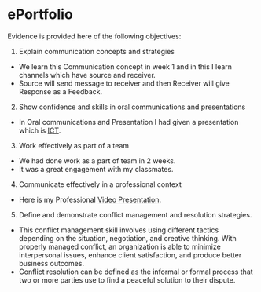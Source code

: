 # ePortfolio
Evidence is provided here of the following objectives:
1. Explain communication concepts and strategies
- We learn this Communication concept in week 1 and in this I learn channels which have source and receiver.
- Source will send message to receiver and then Receiver will give Response as a Feedback.
2. Show confidence and skills in oral communications and presentations
- In Oral communications and Presentation I had given a presentation which is [ICT](https://github.com/MamataBista77/ePortfolio/blob/main/BLOCKCHAIN%20IN%20EDUCATION.docx?raw=true).
3. Work effectively as part of a team
- We had done work as a part of team in 2 weeks. 
- It was a great engagement with my classmates.
4. Communicate effectively in a professional context
- Here is my Professional [Video Presentation]().
5. Define and demonstrate conflict management and resolution strategies.
- This conflict management skill involves using different tactics depending on the situation, negotiation, and creative thinking. With properly managed conflict, an organization is able to minimize interpersonal issues, enhance client satisfaction, and produce better business outcomes.
- Conflict resolution can be defined as the informal or formal process that two or more parties use to find a peaceful solution to their dispute.
